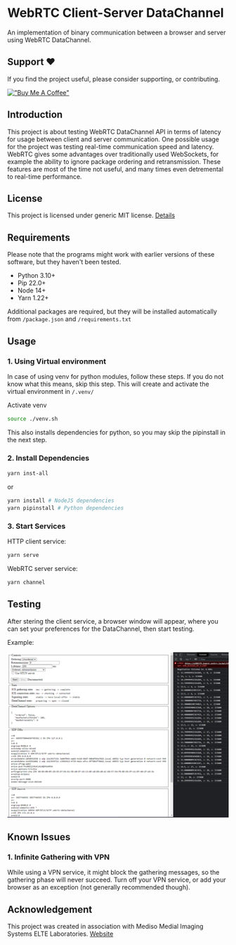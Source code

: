 # WebRTC Client-Server DataChannel

An implementation of binary communication between a browser and server using WebRTC DataChannel.

## Support ❤️

If you find the project useful, please consider supporting, or contributing.

[!["Buy Me A Coffee"](https://www.buymeacoffee.com/assets/img/custom_images/orange_img.png)](https://www.buymeacoffee.com/dubniczky)

## Introduction

This project is about testing WebRTC DataChannel API in terms of latency for usage between client and server communication. One possible usage for the project was testing real-time communication speed and latency. WebRTC gives some advantages over traditionally used WebSockets, for example the ability to ignore package ordering and retransmission. These features are most of the time not useful, and many times even detremental to real-time performance.

## License

This project is licensed under generic MIT license. [Details](./LICENSE)

## Requirements

Please note that the programs might work with earlier versions of these software, but they haven't been tested.

- Python 3.10+
- Pip 22.0+
- Node 14+
- Yarn 1.22+

Additional packages are required, but they will be installed automatically from `/package.json` and `/requirements.txt`

## Usage

### 1. Using Virtual environment

In case of using venv for python modules, follow these steps. If you do not know what this means, skip this step. This will create and activate the virtual environment in `/.venv/`

Activate venv

```bash
source ./venv.sh
```

This also installs dependencies for python, so you may skip the pipinstall in the next step.

### 2. Install Dependencies

```bash
yarn inst-all
```

or 

```bash
yarn install # NodeJS dependencies
yarn pipinstall # Python dependencies
```

### 3. Start Services

HTTP client service:

```bash
yarn serve
```

WebRTC server service:

```bash
yarn channel
```

## Testing

After stering the client service, a browser window will appear, where you can set your preferences for the DataChannel, then start testing.

Example:

![](./assets/client-screenshot.png)

## Known Issues

### 1. Infinite Gathering with VPN

While using a VPN service, it might block the gathering messages, so the gathering phase will never succeed. Turn off your VPN service, or add your browser as an exception (not generally recommended though).

## Acknowledgement

This project was created in association with Mediso Medial Imaging Systems ELTE Laboratories. [Website](https://medisolab.inf.elte.hu/)